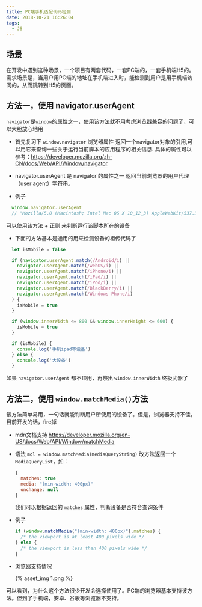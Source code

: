 ```yaml
---
title: PC端手机适配代码检测
date: 2018-10-21 16:26:04
tags:
  - JS
---
```


## 场景

在开发中遇到这种场景，一个项目有两套代码，一套PC端的，一套手机端H5的。
需求场景是，当用户用PC端的地址在手机端进入时，能检测到用户是用手机端访问的，从而跳转到H5的页面。

## 方法一，使用 navigator.userAgent

`navigator`是`window`的属性之一，使用该方法就不用考虑浏览器兼容的问题了，可以大胆放心地用

<!-- more -->

- 首先复习下 `window.navigator` 浏览器属性
返回一个navigator对象的引用,可以用它来查询一些关于运行当前脚本的应用程序的相关信息.
具体的属性可以参考：https://developer.mozilla.org/zh-CN/docs/Web/API/Window/navigator

- navigator.userAgent 是 navigator 的属性之一
返回当前浏览器的用户代理（user agent）字符串。

- 例子
```js
  window.navigator.userAgent
  // "Mozilla/5.0 (Macintosh; Intel Mac OS X 10_12_3) AppleWebKit/537.36 (KHTML, like Gecko) Chrome/69.0.3497.100 Safari/537.36"
```
可以使用该方法 + 正则 来判断运行该脚本所在的设备

- 下面的方法基本是通用的用来检测设备的祖传代码了
```js
  let isMobile = false

  if (navigator.userAgent.match(/Android/i) ||
    navigator.userAgent.match(/webOS/i) ||
    navigator.userAgent.match(/iPhone/i) ||
    navigator.userAgent.match(/iPad/i) ||
    navigator.userAgent.match(/iPod/i) ||
    navigator.userAgent.match(/BlackBerry/i) ||
    navigator.userAgent.match(/Windows Phone/i)
  ) {
    isMobile = true
  }

  if (window.innerWidth <= 800 && window.innerHeight <= 600) {
    isMobile = true
  }

  if (isMobile) {
    console.log('手机ipad等设备')
  } else {
    console.log('大设备')
  }
```
如果 `navigator.userAgent` 都不顶用，再祭出 `window.innerWidth` 终极武器了

## 方法二，使用 `window.matchMedia()`方法

该方法简单易用，一句话就能判断用户所使用的设备了。但是，浏览器支持不佳，目前开发的话，fire掉

- mdn文档支持
https://developer.mozilla.org/en-US/docs/Web/API/Window/matchMedia

- 语法
  `mql = window.matchMedia(mediaQueryString)`
  改方法返回一个 `MediaQueryList`，如：
  ```js
  {
    matches: true
    media: "(min-width: 400px)"
    onchange: null
  }
  ```
  我们可以根据返回的 `matches` 属性，判断设备是否符合查询条件

- 例子
  ```js
  if (window.matchMedia("(min-width: 400px)").matches) {
    /* the viewport is at least 400 pixels wide */
  } else {
    /* the viewport is less than 400 pixels wide */
  }
  ```

- 浏览器支持情况
  <div style="width: 500px">
    {% asset_img 1.png %}
  </div>
可以看到，为什么这个方法很少开发会选择使用了。PC端的浏览器基本支持该方法。但到了手机端，安卓、谷歌等浏览器不支持。



